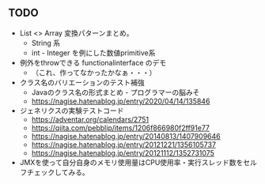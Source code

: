 ## TODO

- List <> Array 変換パターンまとめ。
  - String 系
  - int - Integer を例にした数値primitive系
- 例外をthrowできる functionalinterface のデモ
  - （これ、作ってなかったかなぁ・・・）
- クラス名のバリエーションのテスト補強
  - Javaのクラス名の形式まとめ - プログラマーの脳みそ
  - https://nagise.hatenablog.jp/entry/2020/04/14/135846
- ジェネリクスの実験テストコード
  - https://adventar.org/calendars/2751
  - https://qiita.com/pebblip/items/1206f866980f2ff91e77
  - https://nagise.hatenablog.jp/entry/20140813/1407909646
  - https://nagise.hatenablog.jp/entry/20121221/1356105737
  - https://nagise.hatenablog.jp/entry/20121112/1352731075
- JMXを使って自分自身のメモリ使用量はCPU使用率・実行スレッド数をセルフチェックしてみる。

